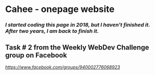 # Cahee - onepage website

### *I started coding this page in 2018, but I haven't finished it. After two years, I am back to finish it.*

## Task # 2 from the Weekly WebDev Challenge group on Facebook
*https://www.facebook.com/groups/940002776068923*


